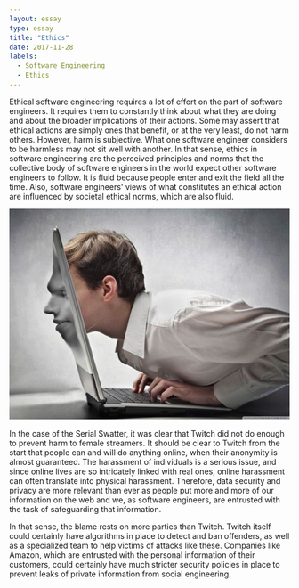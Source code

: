 ```yaml
---
layout: essay
type: essay
title: "Ethics"
date: 2017-11-28
labels:
  - Software Engineering
  - Ethics
---
```


Ethical software engineering requires a lot of effort on the part of software engineers. It requires them to constantly think about what they are doing and about the broader implications of their actions. Some may assert that ethical actions are simply ones that benefit, or at the very least, do not harm others. However, harm is subjective. What one software engineer considers to be harmless may not sit well with another. In that sense, ethics in software engineering are the perceived principles and norms that the collective body of software engineers in the world expect other software engineers to follow. It is fluid because people enter and exit the field all the time. Also, software engineers' views of what constitutes an ethical action are influenced by societal ethical norms, which are also fluid.

<img class="ui right floated medium image" src="../images/online.jpeg">

In the case of the Serial Swatter, it was clear that Twitch did not do enough to prevent harm to female streamers. It should be clear to Twitch from the start that people can and will do anything online, when their anonymity is almost guaranteed. The harassment of individuals is a serious issue, and since online lives are so intricately linked with real ones, online harassment can often translate into physical harassment. Therefore, data security and privacy are more relevant than ever as people put more and more of our information on the web and we, as software engineers, are entrusted with the task of safeguarding that information.

In that sense, the blame rests on more parties than Twitch. Twitch itself could certainly have algorithms in place to detect and ban offenders, as well as a specialized team to help victims of attacks like these. Companies like Amazon, which are entrusted with the personal information of their customers, could certainly have much stricter security policies in place to prevent leaks of private information from social engineering.
